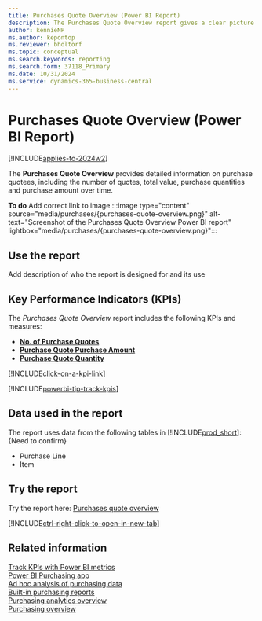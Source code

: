 ```yaml
---
title: Purchases Quote Overview (Power BI Report)
description: The Purchases Quote Overview report gives a clear picture of your organization's purchase quotes.
author: kennieNP
ms.author: kepontop
ms.reviewer: bholtorf
ms.topic: conceptual
ms.search.keywords: reporting
ms.search.form: 37118_Primary
ms.date: 10/31/2024
ms.service: dynamics-365-business-central
---
```


# Purchases Quote Overview (Power BI Report)

[!INCLUDE[applies-to-2024w2](includes/applies-to-2024w2.md)]

The **Purchases Quote Overview** provides detailed information on purchase quotees, including the number of quotes, total value, purchase quantities and purchase amount over time.

**To do** Add correct link to image
:::image type="content" source="media/purchases/{purchases-quote-overview.png}" alt-text="Screenshot of the Purchases Quote Overview Power BI report" lightbox="media/purchases/{purchases-quote-overview.png}":::

## Use the report

Add description of who the report is designed for and its use

## Key Performance Indicators (KPIs)

The *Purchases Quote Overview* report includes the following KPIs and measures: 

- [**No. of Purchase Quotes**](purchases-powerbi-kpis.md#no-of-purchase-quotes)
- [**Purchase Quote Purchase Amount**](purchases-powerbi-kpis.md#purchase-quote-purchase-amount)
- [**Purchase Quote Quantity**](purchases-powerbi-kpis.md#purchase-quote-quantity)

[!INCLUDE[click-on-a-kpi-link](includes/click-on-a-kpi-link.md)] 

[!INCLUDE[powerbi-tip-track-kpis](includes/powerbi-tip-track-kpis.md)]

## Data used in the report

The report uses data from the following tables in [!INCLUDE[prod_short](includes/prod_short.md)]:  
{Need to confirm}

- Purchase Line
- Item

## Try the report

Try the report here: [Purchases quote overview](https://businesscentral.dynamics.com?page=37118)

[!INCLUDE[ctrl-right-click-to-open-in-new-tab](includes/ctrl-right-click-to-open-in-new-tab.md)]

## Related information

[Track KPIs with Power BI metrics](track-kpis-with-power-bi-metrics.md)  
[Power BI Purchasing app](purchases-powerbi-app.md)  
[Ad hoc analysis of purchasing data](ad-hoc-analysis-purchasing.md)  
[Built-in purchasing reports](purchase-reports.md)  
[Purchasing analytics overview](purchasing-analytics-overview.md)  
[Purchasing overview](purchasing-manage-purchasing.md)  

